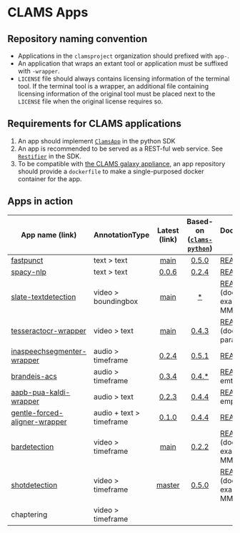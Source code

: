 # CLAMS Apps

## Repository naming convention

* Applications in the `clamsproject` organization should prefixed with `app-`. 
* An application that wraps an extant tool or application must be suffixed with `-wrapper`. 
* `LICENSE` file should always contains licensing information of the terminal tool. If the terminal tool is a wrapper, an additional file containing licensing information of the original tool must be placed next to the `LICENSE` file when the original license requires so. 

## Requirements for CLAMS applications

1. An app should implement [`ClamsApp`](https://github.com/clamsproject/clams-python-sdk/blob/master/clams/serve/__init__.py) in the python SDK
1. An app is recommended to be served as a REST-ful web service. See [`Restifier`](https://github.com/clamsproject/clams-python-sdk/blob/master/clams/restify/__init__.py) in the SDK. 
1. To be compatible with [the CLAMS galaxy appliance](https://github.com/clamsproject/appliance), an app repository should provide a `dockerfile` to make a single-purposed docker container for the app. 


## Apps in action 

| App name (link) | AnnotationType | Latest (link) | Based-on ([`clams-python`](https://sdk.clams.ai/target-versions.html)) | Documentation (link) | Evaluation |
| --- | --- | :---: | :---: | --- | --- |
| [fastpunct](https://github.com/clamsproject/app-fastpunct) | text > text | [main](https://github.com/clamsproject/app-fastpunct/tree/02b2e01e7239162dceda86ad577507f0fc6b6ecf) | [0.5.0](https://github.com/clamsproject/app-fastpunct/blob/02b2e01e7239162dceda86ad577507f0fc6b6ecf/requirements.txt#L1) | [README](https://github.com/clamsproject/app-fastpunct/blob/02b2e01e7239162dceda86ad577507f0fc6b6ecf/README.md)| [Plan](https://github.com/clamsproject/app-fastpunct/blob/main/evaluation/README.md) |
| [spacy-nlp](https://github.com/clamsproject/app-spacy-nlp) | text > text | [0.0.6](https://github.com/clamsproject/app-spacy-nlp/tree/v0.0.6) | [0.2.4](https://github.com/clamsproject/app-spacy-nlp/blob/v0.0.6/requirements.txt#L1) | [README](https://github.com/clamsproject/app-spacy-nlp/blob/v0.0.6/README.md)| [Plan](https://github.com/clamsproject/app-spacy-nlp/blob/master/evaluation.md) |
| [slate-textdetection](https://github.com/clamsproject/app-slate-textdetection) | video > boundingbox | [main](https://github.com/clamsproject/app-slate-textdetection/tree/d937b38f99f9584a6b83f8c08c91bf07fc9997df) | [*](https://github.com/clamsproject/app-slate-textdetection/blob/d937b38f99f9584a6b83f8c08c91bf07fc9997df/requirements.txt#L7) | [README](https://github.com/clamsproject/app-slate-textdetection/blob/d937b38f99f9584a6b83f8c08c91bf07fc9997df/README.md) (docker, example input MMIF)| [Plan](https://github.com/clamsproject/app-slatedetection/blob/master/evaluation.md) |
| [tesseractocr-wrapper](https://github.com/clamsproject/app-tesseractocr-wrapper) | video > text | [main](https://github.com/clamsproject/app-tesseractocr-wrapper) | [0.4.3](https://github.com/clamsproject/app-tesseractocr-wrapper/blob/771c975cf28dcd8abab265c94aebdabb9cd8a3b6/requirements.txt#L6) | [README](https://github.com/clamsproject/app-tesseractocr-wrapper/blob/771c975cf28dcd8abab265c94aebdabb9cd8a3b6/README.md) (docker, params)|  |
| [inaspeechsegmenter-wrapper](https://github.com/clamsproject/app-inaspeechsegmenter-wrapper) | audio > timeframe | [0.2.4](https://github.com/clamsproject/app-inaspeechsegmenter-wrapper/tree/v0.2.4) | [0.5.1](https://github.com/clamsproject/app-inaspeechsegmenter-wrapper/blob/v0.2.4/requirements.txt#L1) | [README](https://github.com/clamsproject/app-inaspeechsegmenter-wrapper/blob/v0.2.4/README.md)| [plan](https://github.com/clamsproject/app-brandeis-acs/blob/main/evaluation.md) |
| [brandeis-acs](https://github.com/clamsproject/app-brandeis-acs) | audio > timeframe | [0.3.4](https://github.com/clamsproject/app-brandeis-acs/tree/v0.3.4) | [0.4.*](https://github.com/clamsproject/app-brandeis-acs/blob/v0.3.4/requirements.txt#L1) | [README](https://github.com/clamsproject/app-brandeis-acs/blob/v0.3.4/README.md) (quite emtpy)| [plan](https://github.com/clamsproject/app-brandeis-acs/blob/main/evaluation.md) |
| [aapb-pua-kaldi-wrapper](https://github.com/clamsproject/app-aapb-pua-kaldi-wrapper) | audio > text | [0.2.3](https://github.com/clamsproject/app-aapb-pua-kaldi-wrapper/tree/v0.2.3) | [0.4.4](https://github.com/clamsproject/app-aapb-pua-kaldi-wrapper/blob/v0.2.3/requirements.txt#L1) | [README](https://github.com/clamsproject/app-aapb-pua-kaldi-wrapper/blob/v0.2.3/README.md) (quite empty)| [plan](https://github.com/clamsproject/app-aapb-pua-kaldi-wrapper/blob/main/evaluation.md) |
| [gentle-forced-aligner-wrapper](https://github.com/clamsproject/app-gentle-forced-aligner-wrapper) | audio + text > timeframe | [0.1.0](https://github.com/clamsproject/app-gentle-forced-aligner-wrapper/tree/v0.1.0) | [0.4.4](https://github.com/clamsproject/app-gentle-forced-aligner-wrapper/blob/v0.1.0/requirements.txt#L2) | [README](https://github.com/clamsproject/app-gentle-forced-aligner-wrapper/blob/v0.1.0/README.md)|  |
| [bardetection](https://github.com/clamsproject/app-barsdetection) | video > timeframe | [main](https://github.com/clamsproject/app-barsdetection) | [0.2.2](https://github.com/clamsproject/app-barsdetection/blob/master/requirements.txt#L5) | [README](https://github.com/clamsproject/app-barsdetection/blob/master/README.md) (docker, example input MMIF)| [Plan](https://github.com/clamsproject/app-barsdetection/blob/master/evaluation.md) |
| [shotdetection](https://github.com/clamsproject/app-scenedetect) | video > timeframe | [master](https://github.com/clamsproject/app-scenedetect) | [0.5.0](https://github.com/clamsproject/app-scenedetect/blob/master/requirements.txt) | [README](https://github.com/clamsproject/app-scenedetect/blob/master/README.md) (docker, example input MMIF)|  |
| chaptering | video > timeframe | | | | [plan](https://gist.github.com/keighrim/928fa512bc25f4e09dd19b7123683e74) |
